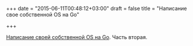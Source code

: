 +++
date = "2015-06-11T00:48:12+03:00"
draft = false
title = "Написание свое собственной OS на Go"

+++

<p><a href="http://habrahabr.ru/post/259839/">Написание своей собственной OS на Go</a>. Часть вторая.</p>

